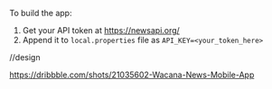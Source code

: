 
To build the app: 
1. Get your API token at https://newsapi.org/
2. Append it to `local.properties` file as `API_KEY=<your_token_here>` 



//design

https://dribbble.com/shots/21035602-Wacana-News-Mobile-App

